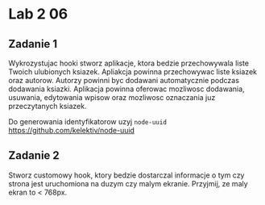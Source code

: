 # Lab 2  06

## Zadanie 1
Wykrozystujac hooki stworz aplikacje, ktora bedzie przechowywala liste Twoich ulubionych ksiazek.
Apliakcja powinna przechowywac liste ksiazek oraz autorow. Autorzy powinni byc dodawani automatycznie podczas dodawania ksiazki.
Aplikacja powinna oferowac mozliwosc dodawania, usuwania, edytowania wpisow oraz mozliwosc oznaczania juz przeczytanych ksiazek.

Do generowania identyfikatorow uzyj `node-uuid` https://github.com/kelektiv/node-uuid


## Zadanie 2
Stworz customowy hook, ktory bedzie dostarczal informacje o tym czy strona jest uruchomiona na duzym czy malym ekranie.
Przyjmij, ze maly ekran to < 768px.